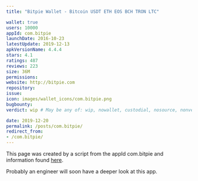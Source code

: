 ```yaml
---
title: "Bitpie Wallet - Bitcoin USDT ETH EOS BCH TRON LTC"

wallet: true
users: 10000
appId: com.bitpie
launchDate: 2016-10-23
latestUpdate: 2019-12-13
apkVersionName: 4.4.4
stars: 4.1
ratings: 487
reviews: 223
size: 36M
permissions:
website: http://bitpie.com
repository:
issue:
icon: images/wallet_icons/com.bitpie.png
bugbounty:
verdict: wip # May be any of: wip, nowallet, custodial, nosource, nonverifiable, verifiable, bounty, cert1, cert2, cert3

date: 2019-12-20
permalink: /posts/com.bitpie/
redirect_from:
- /com.bitpie/
---
```


This page was created by a script from the appId com.bitpie and information found
[here](https://play.google.com/store/apps/details?id=com.bitpie).

Probably an engineer will soon have a deeper look at this app.